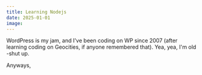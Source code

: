 ```yaml
---
title: Learning Nodejs
date: 2025-01-01
image: 
---
```


WordPress is my jam, and I've been coding on WP since 2007 (after learning coding on Geocities, if anyone remembered that). Yea, yea, I'm old -shut up. 

Anyways, 